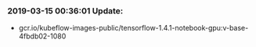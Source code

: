 ### 2019-03-15 00:36:01 Update:

- gcr.io/kubeflow-images-public/tensorflow-1.4.1-notebook-gpu:v-base-4fbdb02-1080
